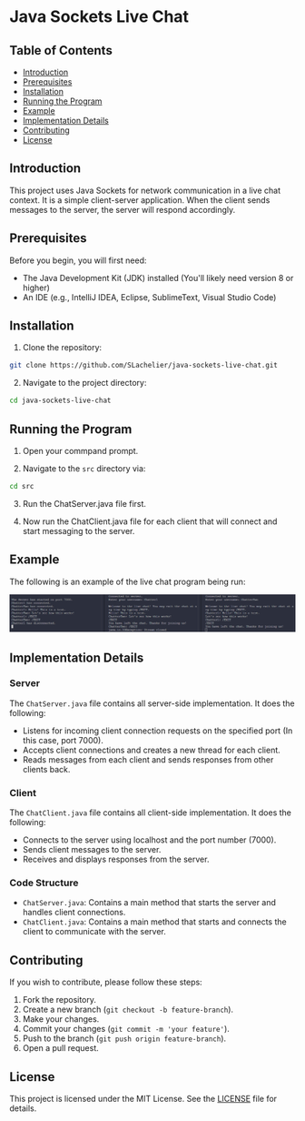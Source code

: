 # Java Sockets Live Chat

## Table of Contents
- [Introduction](#introduction)
- [Prerequisites](#prerequisites)
- [Installation](#installation)
- [Running the Program](#running-the-program)
- [Example](#example)
- [Implementation Details](#implementation-details)
- [Contributing](#contributing)
- [License](#license)

## Introduction

This project uses Java Sockets for network communication in a live chat context. It is a simple client-server application. 
When the client sends messages to the server, the server will respond accordingly.

## Prerequisites

Before you begin, you will first need:
- The Java Development Kit (JDK) installed (You'll likely need version 8 or higher)
- An IDE (e.g., IntelliJ IDEA, Eclipse, SublimeText, Visual Studio Code)

## Installation

1. Clone the repository:
  ```sh
  git clone https://github.com/SLachelier/java-sockets-live-chat.git
  ```
2. Navigate to the project directory:
  ```sh
  cd java-sockets-live-chat
  ```

## Running the Program

1. Open your commpand prompt.

2. Navigate to the `src` directory via:
  ```sh
  cd src
  ```
3. Run the ChatServer.java file first.

4. Now run the ChatClient.java file for each client that will connect and start messaging to the server.

## Example
The following is an example of the live chat program being run:

![Example of Live Chat](Example.png)

## Implementation Details
### Server

The `ChatServer.java` file contains all server-side implementation. It does the following:
- Listens for incoming client connection requests on the specified port (In this case, port 7000).
- Accepts client connections and creates a new thread for each client.
- Reads messages from each client and sends responses from other clients back.

### Client

The `ChatClient.java` file contains all client-side implementation. It does the following:
- Connects to the server using localhost and the port number (7000).
- Sends client messages to the server.
- Receives and displays responses from the server.

### Code Structure

- `ChatServer.java`: Contains a main method that starts the server and handles client connections.
- `ChatClient.java`: Contains a main method that starts and connects the client to communicate with the server.

## Contributing
If you wish to contribute, please follow these steps:

1. Fork the repository.
2. Create a new branch (`git checkout -b feature-branch`).
3. Make your changes.
4. Commit your changes (`git commit -m 'your feature'`).
5. Push to the branch (`git push origin feature-branch`).
6. Open a pull request.

## License
This project is licensed under the MIT License. See the [LICENSE](LICENSE) file for details.
